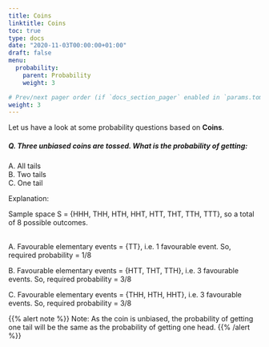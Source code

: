 ```yaml
---
title: Coins
linktitle: Coins 
toc: true
type: docs
date: "2020-11-03T00:00:00+01:00"
draft: false
menu:
  probability:
    parent: Probability
    weight: 3

# Prev/next pager order (if `docs_section_pager` enabled in `params.toml`)
weight: 3
---
```


Let us have a look at some probability questions based on <strong>Coins</strong>. 

##### Q. Three unbiased coins are tossed. What is the probability of getting:
A. All tails <br>
B. Two tails <br>
C. One tail <br>

Explanation:<br>
<div class="Exp">
Sample space S = {HHH, THH, HTH, HHT, HTT, THT, TTH, TTT}, so a total of 8 possible outcomes. <br><br>

A. Favourable elementary events = {TT}, i.e. 1 favourable event. 
So, required probability = 1/8

B. Favourable elementary events = {HTT, THT, TTH}, i.e. 3 favourable events. 
So, required probability = 3/8

C. Favourable elementary events = {THH, HTH, HHT}, i.e. 3 favourable events. 
So, required probability = 3/8

{{% alert note %}}
Note: As the coin is unbiased, the probability of getting one tail will be the same as the probability of getting one head. 
{{% /alert %}}
</div> <br>
